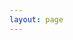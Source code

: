 ```yaml
---
layout: page
---
```


<ClientOnly>

<page-topic :momo='mymomo'></page-topic>

</ClientOnly>

<script setup>
    const mymomo = [

    {
        text: '基础部分', items: [
            { text: 'HTML', link: '/zo-repo/programming/html/00 简述', icon: 'html' },
            { text: 'SCSS', link: '/zo-repo/programming/scss/00 简述', icon: 'sass' },
            { text: 'JavaScript', link: '/zo-repo/programming/javascript/00 简述', icon: 'javascript' },
            { text: 'network-request', link: '/zo-repo/programming/network-request/01 axios/00 简述', icon: 'network' }

        ]
    },

    {
        text: '进阶知识', items: [
            { text: 'Node.js', link: '/zo-repo/programming/nodejs/00 简述', icon: 'nodejs' },
            { text: 'TypeScript', link: '/zo-repo/programming/typescript/01 基础内容/01 介绍与安装', icon: 'typescript' },
            { text: 'React', link: '/zo-repo/programming/react/00 简述', icon: 'react' },
            { text: 'Vue', link: '/zo-repo/programming/vue/00 简述', icon: 'vue' },
            {text:'组件库',link:'/zo-repo/component-library/00 简述',icon:'note'}

        ]
    },
    {
        text: '应用阶段', items: [
            { text: 'express', link: '/zo-repo/programming/express/00 简述', icon: 'express' },

            { text: 'Uniapp', link: '/zo-repo/programming/uniapp/00 简述', icon: 'uniapp' },
            { text: 'Electron', link: '/zo-repo/programming/electron/00 简述', icon: 'electron' },
            { text: 'Docker', link: '/zo-repo/programming/docker/00 简述', icon: 'docker' },
            { text: 'MySQL', link: '/zo-repo/programming/mysql/00 简述', icon: 'mysql' },
            { text:'Sqlite',link:'/zo-repo/programming/sqlite/00 简述' , icon:'sqlite'},
            { text: 'cocos', link: '/zo-repo/cocos-creator/00 简述', icon: 'cocoscreator' }

        ]
    }
]
</script>